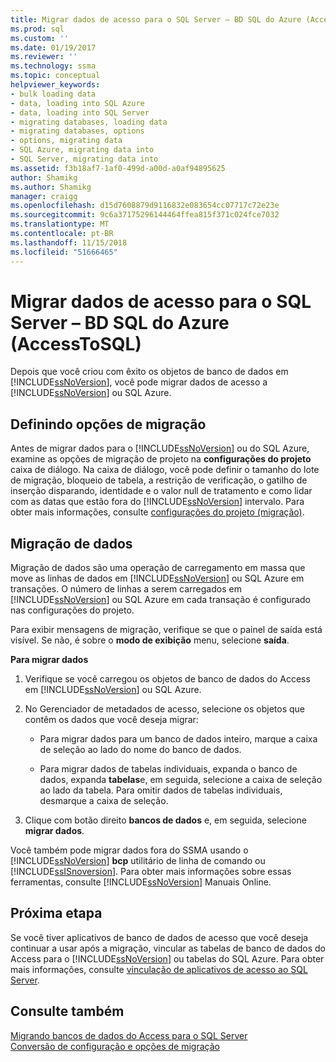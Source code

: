 ```yaml
---
title: Migrar dados de acesso para o SQL Server – BD SQL do Azure (AccessToSQL) | Microsoft Docs
ms.prod: sql
ms.custom: ''
ms.date: 01/19/2017
ms.reviewer: ''
ms.technology: ssma
ms.topic: conceptual
helpviewer_keywords:
- bulk loading data
- data, loading into SQL Azure
- data, loading into SQL Server
- migrating databases, loading data
- migrating databases, options
- options, migrating data
- SQL Azure, migrating data into
- SQL Server, migrating data into
ms.assetid: f3b18af7-1af0-499d-a00d-a0af94895625
author: Shamikg
ms.author: Shamikg
manager: craigg
ms.openlocfilehash: d15d7608879d9116832e083654cc07717c72e23e
ms.sourcegitcommit: 9c6a37175296144464ffea815f371c024fce7032
ms.translationtype: MT
ms.contentlocale: pt-BR
ms.lasthandoff: 11/15/2018
ms.locfileid: "51666465"
---
```

# <a name="migrating-access-data-into-sql-server---azure-sql-db-accesstosql"></a>Migrar dados de acesso para o SQL Server – BD SQL do Azure (AccessToSQL)
Depois que você criou com êxito os objetos de banco de dados em [!INCLUDE[ssNoVersion](../../includes/ssnoversion-md.md)], você pode migrar dados de acesso a [!INCLUDE[ssNoVersion](../../includes/ssnoversion-md.md)] ou SQL Azure.  
  
## <a name="setting-migration-options"></a>Definindo opções de migração  
Antes de migrar dados para o [!INCLUDE[ssNoVersion](../../includes/ssnoversion-md.md)] ou do SQL Azure, examine as opções de migração de projeto na **configurações do projeto** caixa de diálogo. Na caixa de diálogo, você pode definir o tamanho do lote de migração, bloqueio de tabela, a restrição de verificação, o gatilho de inserção disparando, identidade e o valor null de tratamento e como lidar com as datas que estão fora do [!INCLUDE[ssNoVersion](../../includes/ssnoversion-md.md)] intervalo. Para obter mais informações, consulte [configurações do projeto (migração)](https://msdn.microsoft.com/4caebc9c-8680-4b99-a8fa-89c43161c95d).  
  
## <a name="migrating-data"></a>Migração de dados  
Migração de dados são uma operação de carregamento em massa que move as linhas de dados em [!INCLUDE[ssNoVersion](../../includes/ssnoversion-md.md)] ou SQL Azure em transações. O número de linhas a serem carregados em [!INCLUDE[ssNoVersion](../../includes/ssnoversion-md.md)] ou SQL Azure em cada transação é configurado nas configurações do projeto.  
  
Para exibir mensagens de migração, verifique se que o painel de saída está visível. Se não, é sobre o **modo de exibição** menu, selecione **saída**.  
  
**Para migrar dados**  
  
1.  Verifique se você carregou os objetos de banco de dados do Access em [!INCLUDE[ssNoVersion](../../includes/ssnoversion-md.md)] ou SQL Azure.  
  
2.  No Gerenciador de metadados de acesso, selecione os objetos que contêm os dados que você deseja migrar:  
  
    -   Para migrar dados para um banco de dados inteiro, marque a caixa de seleção ao lado do nome do banco de dados.  
  
    -   Para migrar dados de tabelas individuais, expanda o banco de dados, expanda **tabelas**e, em seguida, selecione a caixa de seleção ao lado da tabela. Para omitir dados de tabelas individuais, desmarque a caixa de seleção.  
  
3.  Clique com botão direito **bancos de dados** e, em seguida, selecione **migrar dados**.  
  
Você também pode migrar dados fora do SSMA usando o [!INCLUDE[ssNoVersion](../../includes/ssnoversion-md.md)] **bcp** utilitário de linha de comando ou [!INCLUDE[ssISnoversion](../../includes/ssisnoversion-md.md)]. Para obter mais informações sobre essas ferramentas, consulte [!INCLUDE[ssNoVersion](../../includes/ssnoversion-md.md)] Manuais Online.  
  
## <a name="next-step"></a>Próxima etapa  
Se você tiver aplicativos de banco de dados de acesso que você deseja continuar a usar após a migração, vincular as tabelas de banco de dados do Access para o [!INCLUDE[ssNoVersion](../../includes/ssnoversion-md.md)] ou tabelas do SQL Azure. Para obter mais informações, consulte [vinculação de aplicativos de acesso ao SQL Server](linking-access-applications-to-sql-server-azure-sql-db-accesstosql.md).  
  
## <a name="see-also"></a>Consulte também  
[Migrando bancos de dados do Access para o SQL Server](migrating-access-databases-to-sql-server-azure-sql-db-accesstosql.md)  
[Conversão de configuração e opções de migração](setting-conversion-and-migration-options-accesstosql.md)  
  
